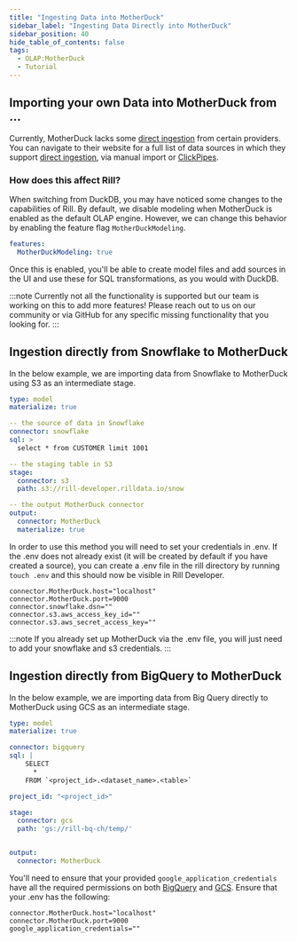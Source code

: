 ```yaml
---
title: "Ingesting Data into MotherDuck"
sidebar_label: "Ingesting Data Directly into MotherDuck"
sidebar_position: 40
hide_table_of_contents: false
tags:
  - OLAP:MotherDuck
  - Tutorial
---
```


## Importing your own Data into MotherDuck from ...

Currently, MotherDuck lacks some [direct ingestion](https://MotherDuck.com/docs/en/migrations/snowflake) from certain providers. You can navigate to their website for a full list of data sources in which they support [direct ingestion](https://MotherDuck.com/docs/en/integrations), via manual import or [ClickPipes](https://MotherDuck.com/cloud/clickpipes).

### How does this affect Rill?

When switching from DuckDB, you may have noticed some changes to the capabilities of Rill. By default, we disable modeling when MotherDuck is enabled as the default OLAP engine. However, we can change this behavior by enabling the feature flag `MotherDuckModeling`.

```yaml
features:
  MotherDuckModeling: true
  ```

Once this is enabled, you'll be able to create model files and add sources in the UI and use these for SQL transformations, as you would with DuckDB. 

:::note
Currently not all the functionality is supported but our team is working on this to add more features! Please reach out to us on our community or via GitHub for any specific missing functionality that you looking for.
:::

## Ingestion directly from Snowflake to MotherDuck

In the below example, we are importing data from Snowflake to MotherDuck using S3 as an intermediate stage.
```yaml
type: model
materialize: true 

-- the source of data in Snowflake
connector: snowflake
sql: >
  select * from CUSTOMER limit 1001

-- the staging table in S3
stage:
  connector: s3
  path: s3://rill-developer.rilldata.io/snow

-- the output MotherDuck connector
output:
  connector: MotherDuck
  materialize: true
```

In order to use this method you will need to set your credentials in .env. If the .env does not already exist (it will be created by default if you have created a source), you can create a .env file in the rill directory by running `touch .env` and this should now be visible in Rill Developer.

```
connector.MotherDuck.host="localhost"
connector.MotherDuck.port=9000
connector.snowflake.dsn=""
connector.s3.aws_access_key_id=""
connector.s3.aws_secret_access_key=""
```
:::note
If you already set up MotherDuck via the .env file, you will just need to add your snowflake and s3 credentials.
:::


## Ingestion directly from BigQuery to MotherDuck

In the below example, we are importing data from Big Query directly to MotherDuck using GCS as an intermediate stage.


```yaml
type: model
materialize: true 

connector: bigquery
sql: |
    SELECT
      *
    FROM `<project_id>.<dataset_name>.<table>`

project_id: "<project_id>"

stage:
  connector: gcs
  path: 'gs://rill-bq-ch/temp/'


output:
  connector: MotherDuck
```

You'll need to ensure that your provided `google_application_credentials` have all the required permissions on both [BigQuery](https://cloud.google.com/bigquery/docs/access-control) and [GCS](https://cloud.google.com/storage/docs/access-control/iam-roles). Ensure that your .env has the following:

```
connector.MotherDuck.host="localhost"
connector.MotherDuck.port=9000
google_application_credentials=""
```